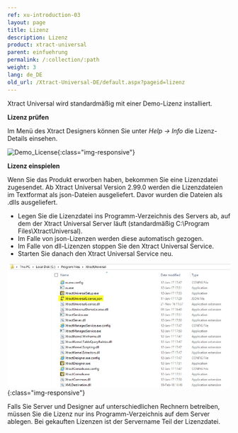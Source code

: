 ```yaml
---
ref: xu-introduction-03
layout: page
title: Lizenz
description: Lizenz
product: xtract-universal
parent: einfuehrung
permalink: /:collection/:path
weight: 3
lang: de_DE
old_url: /Xtract-Universal-DE/default.aspx?pageid=lizenz
---
```


Xtract Universal wird standardmäßig mit einer Demo-Lizenz installiert. 

**Lizenz prüfen**

Im Menü des Xtract Designers können Sie unter *Help -> Info* die Lizenz-Details einsehen.   

![Demo_License](/img/content/Demo_License.jpg){:class="img-responsive"}

**Lizenz einspielen** 

Wenn Sie das Produkt erworben haben, bekommen Sie eine Lizenzdatei zugesendet. Ab Xtract Universal Version 2.99.0 werden die Lizenzdateien im Textformat als json-Dateien ausgeliefert. Davor wurden die Dateien als .dlls ausgeliefert.

- Legen Sie die Lizenzdatei ins Programm-Verzeichnis des Servers ab, auf dem der Xtract Universal Server läuft 
  (standardmäßig C:\Program Files\XtractUniversal). 
- Im Falle von json-Lizenzen werden diese automatisch gezogen.
- Im Falle von dll-Lizenzen stoppen Sie den Xtract Universal Service.
- Starten Sie danach den Xtract Universal Service neu. 

![XU_license](/img/content/XU_license.jpg){:class="img-responsive"}

Falls Sie Server und Designer auf unterschiedlichen Rechnern betreiben, müssen Sie die Lizenz nur ins Programm-Verzeichnis auf dem Server ablegen. Bei gekauften Lizenzen ist der Servername Teil der Lizenzdatei.